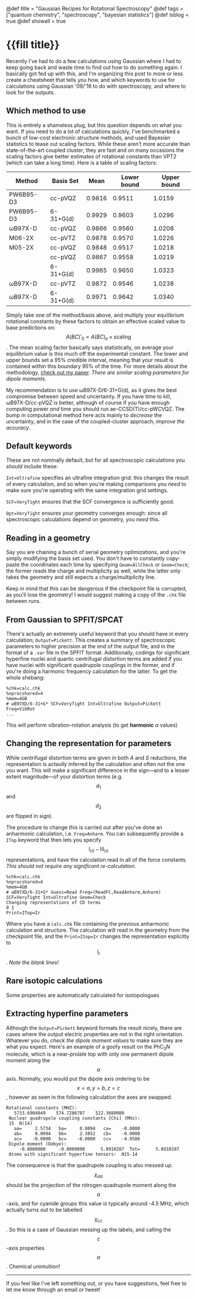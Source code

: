 @def title = "Gaussian Recipes for Rotational Spectroscopy"
@def tags = ["quantum chemistry", "spectroscopy", "bayesian statistics"]
@def isblog = true
@def showall = true

# {{fill title}}

Recently I've had to do a few calculations using Gaussian where I had to keep going back and
waste time to find out how to do something again. I basically got fed up with this, and I'm
organizing this post to more or less create a cheatsheet that tells you how, and which keywords
to use for calculations using Gaussian '09/'16 to do with spectroscopy, and where to look
for the outputs.

## Which method to use

This is entirely a shameless plug, but this question depends on what you want. If you need
to do a lot of calculations quickly, I've benchmarked a bunch of low-cost electronic
structure methods, and used Bayesian statistics to tease out scaling factors. While these
aren't more accurate than state-of-the-art coupled cluster, they are fast and on many occasions
the scaling factors give better estimates of rotational constants than VPT2 (which can take
a long time). Here is a table of scaling factors:

| Method | Basis Set | Mean | Lower bound | Upper bound
|---|---|---|---|---|
| PW6B95-D3 | cc-pVQZ | 0.9816 | 0.9511 | 1.0159 |
| PW6B95-D3 | 6-31+G(d) | 0.9929 | 0.9603 | 1.0296 |
| ωB97X-D | cc-pVQZ | 0.9866 | 0.9560 | 1.0208 |
| M06-2X | cc-pVTZ | 0.9878 | 0.9570 | 1.0226 |
| M05-2X | cc-pVQZ | 0.9848 | 0.9517 | 1.0218 |
| | cc-pVQZ | 0.9867 | 0.9558 | 1.0219 |
| | 6-31+G(d) | 0.9965 | 0.9650 | 1.0323 |
| ωB97X-D | cc-pVTZ | 0.9872 | 0.9546 | 1.0238 |
| ωB97X-D | 6-31+G(d) | 0.9971 | 0.9642 | 1.0340 |

Simply take one of the method/basis above, and multiply your equilibrium rotational constants
by these factors to obtain an effective scaled value to base predictions on: $$A(BC)'_0 = A(BC)_e \times \mathrm{scaling}$$.
The mean scaling factor basically says statistically, on average your equilibrium value is this much off the
experimental constant. The lower and upper bounds set a 95% credible interval, meaning that
your result is contained within this boundary 95% of the time. For more details about the methodology,
[check out my paper](10.1021/acs.jpca.9b09982). _There are similar scaling parameters for dipole moments_.

My recommendation is to use ωB97X-D/6-31+G(d), as it gives the best compromise between speed
and uncertainty. If you have time to kill, ωB97X-D/cc-pVQZ is better, although of course 
if you have enough computing power _and_ time you should run ae-CCSD(T)/cc-pWCVQZ. The bump
in computational method here acts mainly to _decrease_ the uncertainty, and in the case of
the coupled-cluster approach, _improve the accuracy_.


## Default keywords

These are not nominally default, but for all spectroscopic calculations you _should_ include
these:

`Int=Ultrafine` specifies an ultrafine integration grid: this changes the result of every
calculation, and so when you're making comparisons you _need_ to make sure you're operating
with the same integration grid settings.

`SCF=VeryTight` ensures that the SCF convergence is sufficiently good.

`Opt=VeryTight` ensures your geometry converges enough: since all spectroscopic calculations
depend on geometry, you _need_ this.

## Reading in a geometry

Say you are chaining a bunch of serial geometry optimizations, and you're simply modifying the
basis set used. You don't have to constantly copy-paste the coordinates each time by specifying
`Geom=AllCheck` or `Geom=Check`; the former reads the charge and multiplicity as well, while
the latter only takes the geometry and still expects a charge/multiplicity line.

Keep in mind that this can be dangerous if the checkpoint file is corrupted, as you'll lose
the geometry! I would suggest making a copy of the `.chk` file between runs.

## From Gaussian to SPFIT/SPCAT

There's actually an extremely useful keyword that you should have in every calculation;
`Output=Pickett`. This creates a summary of spectroscopic parameters to higher precision
at the end of the output file, and in the format of a `.var` file in the SPFIT format. Additionally,
codings for significant hyperfine nuclei and quartic centrifugal distortion terms are added
if you have nuclei with significant quadrupole couplings in the former, and if you're doing
a harmonic frequency calculation for the latter. To get the whole shebang:

```
%chk=calc.chk
%nprocshared=4
%mem=4GB
# wB97XD/6-31+G* SCF=VeryTight Int=Ultrafine Output=Pickett Freq=VibRot
...
```

This will perform vibration-rotation analysis (to get __harmonic__ $\alpha$ values)

## Changing the representation for parameters

While centrifugal distortion terms are given in both _A_ and _S_ reductions, the representation
is actaully inferred by the calculation and often _not_ the one you want. This will make a
significant difference in the sign—and to a lesser extent magnitude—of your distortion terms
(e.g. $$d_1$$ and $$d_2$$ are flipped in sign).

The procedure to change this is carried out after you've done an anharmonic calculation, i.e.
`Freq=Anharm`. You can subsequently provide a `ITop` keyword that then lets you specify
$$\mathrm{I_{r/l}-III_{r/l}}$$ representations, and have the calculation read in all of the
force constants. _This should not require any significant re-calculation_.

```
%chk=calc.chk
%nprocshared=4
%mem=4GB
# wB97XD/6-31+G* Guess=Read Freq=(ReadFC,ReadAnharm,Anharm) 
SCF=VeryTight Int=Ultrafine Geom=Check
Changing representations of CD terms
0 1
Print=ITop=Ir
```

Where you have a `calc.chk` file containing the previous anharmonic calculation and structure.
The calculation will read in the geometry from the checkpoint file, and the `Print=Itop=Ir`
changes the representation explicitly to $$\mathrm{I_r}$$. _Note the blank lines!_

## Rare isotopic calculations

Some properties are automatically calculated for isotopologues 

## Extracting hyperfine parameters

Although the `Output=Pickett` keyword formats the result nicely, there are cases where the
output electric properties are not in the right orientation. Whatever you do, _check the
dipole moment values_ to make sure they are what you expect. Here's an example of a goofy result
on the PhC<sub>3</sub>N molecule, which is a near-prolate top with only one permanent dipole moment
along the $$a$$ axis. Normally, you would put the dipole axis ordering to be $$x=a, y=b, z=c$$,
however as seen in the following calculation the axes are swapped:

```
Rotational constants (MHZ):
   5733.6904049    574.7286787    522.3680080
 Nuclear quadrupole coupling constants [Chi] (MHz):
 15  N(14)
   aa=     2.5734   ba=     0.0094   ca=    -0.0000
   ab=     0.0094   bb=     2.3852   cb=    -0.0000
   ac=    -0.0000   bc=    -0.0000   cc=    -4.9586
 Dipole moment (Debye):
     -0.0000000     -0.0000000      5.8910287  Tot=      5.8910287
 Atoms with significant hyperfine tensors:  N15-14
```

The consequence is that the quadrupole coupling is also messed up. $$\chi_{aa}$$ should be
the projection of the nitrogen quadrupole moment along the $$a$$-axis, and for cyanide groups 
this value is typically around -4.5 MHz, which actually turns out to be labelled $$\chi_{cc}$$.
So this is a case of Gaussian messing up the labels, and calling the $$c$$-axis properties $$a$$.
Chemical unintuition!

---

If you feel like I've left something out, or you have suggestions, feel free to let me know
through an email or tweet!

